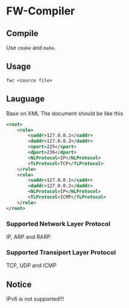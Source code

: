 # FW-Compiler
## Compile
Use `cmake` and `make`.
## Usage
```
fwc <source file>
```
## Lauguage
Base on XML
The document should be like this
```xml
<root>
    <rule>
        <saddr>127.0.0.1</saddr>
        <daddr>127.0.0.2</daddr>
        <sport>225</sport>
        <dport>236</dport>
        <NLProtocol>IP</NLProtocol>
        <TLProtocol>TCP</TLProtocol>
    </rule>
    <rule>
        <saddr>127.0.0.1</saddr>
        <daddr>127.0.0.2</daddr>
        <NLProtocol>IP</NLProtocol>
        <TLProtocol>ICMP</TLProtocol>
    </rule>
</root>
```
### Supported Network Layer Protocol
IP, ARP and RARP
### Supported Transiport Layer Protocol
TCP, UDP and ICMP
## Notice
IPv6 is not supported!!!